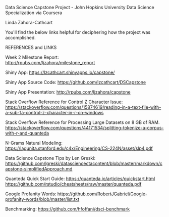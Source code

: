 Data Science Capstone Project  - John Hopkins University Data Science Specialization via Coursera

Linda Zahora-Cathcart

You'll find the below links helpful for deciphering how the project was accomplished. 

REFERENCES and LINKS

Week 2 Milestone Report:  
http://rpubs.com/ljzahora/milestone_report

Shiny App:
https://lzcathcart.shinyapps.io/capstone/

Shiny App Source Code:
https://github.com/lzcathcart/DSCapstone

Shiny App Presentation:
http://rpubs.com/ljzahora/capstone

Stack Overflow Reference for Control Z Character Issue:
https://stackoverflow.com/questions/15874619/reading-in-a-text-file-with-a-sub-1a-control-z-character-in-r-on-windows

Stack Overflow Reference for Processing Large Datasets on 8 GB of RAM.
https://stackoverflow.com/questions/44171534/splitting-tokenize-a-corpus-with-r-and-quanteda

N-Grams Natural Modeling:
https://lagunita.stanford.edu/c4x/Engineering/CS-224N/asset/slp4.pdf

Data Science Capstone Tips by Len Greski:
https://github.com/lgreski/datasciencectacontent/blob/master/markdown/capstone-simplifiedApproach.md

Quanteda Quick Start Guide:
https://quanteda.io/articles/quickstart.html
https://github.com/rstudio/cheatsheets/raw/master/quanteda.pdf

Google Profanity Words:
https://github.com/RobertJGabriel/Google-profanity-words/blob/master/list.txt

Benchmarking:
https://github.com/hfoffani/dsci-benchmark


